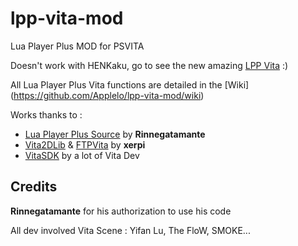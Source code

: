# lpp-vita-mod
Lua Player Plus MOD for PSVITA

Doesn't work with HENKaku, go to see the new amazing [LPP Vita](https://github.com/Rinnegatamante/lpp-vita) :) 

All Lua Player Plus Vita functions are detailed in the [Wiki] (https://github.com/Applelo/lpp-vita-mod/wiki)

Works thanks to :
* [Lua Player Plus Source](https://github.com/Rinnegatamante/lpp-vita) by **Rinnegatamante**
* [Vita2DLib](https://github.com/xerpi/vita2dlib) & [FTPVita](https://github.com/xerpi/ftpvitalib) by **xerpi**
* [VitaSDK](https://github.com/vitasdk) by a lot of Vita Dev

## Credits

**Rinnegatamante** for his authorization to use his code

All dev involved Vita Scene : Yifan Lu, The FloW, SMOKE...
